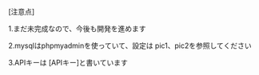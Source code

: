 
[注意点]

1.まだ未完成なので、今後も開発を進めます

2.mysqlはphpmyadminを使っていて、設定は
pic1、pic2を参照してください

3.APIキーは [APIキー]と書いています